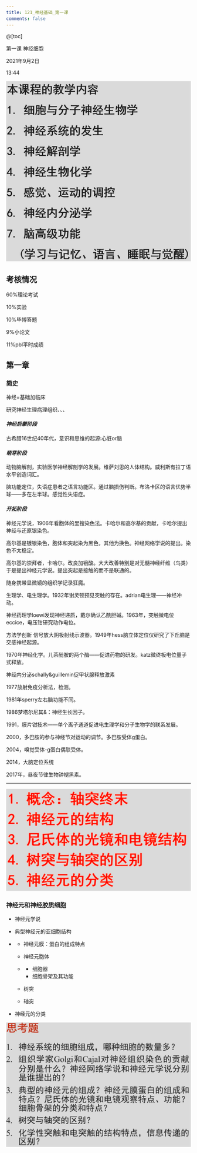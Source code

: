 ```yaml
---
title: 121_神经基础_第一课
comments: false
---
```


@[toc]

第一课 神经细胞

2021年9月2日

13:44

![ ](/img/image-20210902164727765.png)

## 考核情况

60%理论考试

10%实验

10%毕博答题

9%小论文

11%pbl平时成绩

 

## 第一章 

### 简史

神经=基础加临床

研究神经生理病理组织、、、

#### *神经启蒙阶段*

古希腊16世纪40年代，意识和思维的起源:心脏or脑

#### *萌芽阶段*

动物脑解剖，实验医学神经解剖学的发展。维萨刘思的人体结构。威利斯有拉丁语水平创造词汇。

脑功能定位，失语症患者之语言功能区。通过脑损伤判断。布洛卡区的语言优势半球——多在左半球。感觉性失语症。

#### *开拓阶段*

神经元学说，1906年看胞体的里搜染色法。卡哈尔和高尔基的贡献，卡哈尔提出神经与还原银染色。

高尔基是镀银染色，胞体和突起染为黑色，其他为换色。神经网络学说的提出。染色不太稳定。

高尔基的崇拜者，卡哈尔。改良加锇酸。大大改善特别是对无髓神经纤维（鸟类）于是提出神经元学说。提出突起是接触的而不是联通的。

随身携带显微镜的组织学记录狂魔。

生理学、电生理学。1932年谢灵顿预见突触的存在。adrian电生理——神经冲动。

神经药理学loewi发现神经递质，戴尔确认乙酰胆碱。1963年，突触微电位eccice，电压钳研究动作电位。

方法学创新 信号放大阴极射线示波器。1949年hess脑立体定位仪研究了下丘脑是交感神经起源。

1970年神经化学。儿茶酚胺的两个酶——促进药物的研发。katz微终板电位量子式释放。

神经内分泌schally&guillemin促甲状腺释放激素

1977放射免疫分析法，检测。

1981年sperry左右脑功能不同。

1986梦塔尔尼其&：神经生长因子。

1991，膜片钳技术——单个离子通道促进电生理学和分子生物学的联系发展。

2000，多巴胺的参与神经节对运动的调节。多巴胺受体g蛋白。

2004，嗅觉受体-g蛋白偶联受体。

2014，大脑定位系统 

2017年，昼夜节律生物钟褪黑素。

<hr>

![重点内容](/img/image-20210902164948391.png)

 

### 神经元和神经胶质细胞

+ 神经元学说

+ 典型神经元的亚细胞结构

+ + 神经元膜：蛋白的组成特点

  + 神经元胞体

  + + 细胞器
    + 细胞骨架及其功能

  + 树突

  + 轴突

+ 神经元的分类

![思考题](/img/image-20210902165102639.png)

